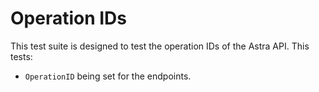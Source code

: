 # Operation IDs
This test suite is designed to test the operation IDs of the Astra API. This tests:
- `OperationID` being set for the endpoints.